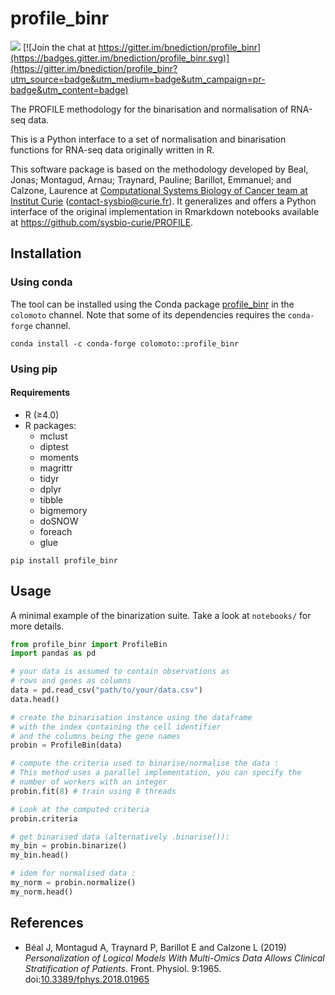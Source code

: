 # profile_binr 

![](https://enktyy605xyf6r8.m.pipedream.net)
[![Join the chat at https://gitter.im/bnediction/profile_binr](https://badges.gitter.im/bnediction/profile_binr.svg)](https://gitter.im/bnediction/profile_binr?utm_source=badge&utm_medium=badge&utm_campaign=pr-badge&utm_content=badge)

The PROFILE methodology for the binarisation and normalisation of RNA-seq data.

This is a Python interface to a set of normalisation and binarisation functions for
RNA-seq data originally written in R.

This software package is based on the methodology developed by Beal, Jonas; Montagud, Arnau;
Traynard, Pauline; Barillot, Emmanuel; and Calzone, Laurence at [Computational Systems Biology of Cancer team at Institut Curie](https://sysbio.curie.fr/)
([contact-sysbio@curie.fr](mailto:contact-sysbio@curie.fr)).
It generalizes and offers a Python interface of the original implementation in Rmarkdown notebooks available at https://github.com/sysbio-curie/PROFILE.

## Installation

### Using conda

The tool can be installed using the Conda package [profile_binr](https://anaconda.org/colomoto/profile_binr) in the `colomoto` channel. Note that some of its dependencies requires the `conda-forge` channel.

```
conda install -c conda-forge colomoto::profile_binr
```

### Using pip

#### Requirements

* R (≥4.0)
* R packages:
    * mclust
    * diptest
    * moments
    * magrittr
    * tidyr
    * dplyr
    * tibble
    * bigmemory
    * doSNOW
    * foreach
    * glue


```
pip install profile_binr
```

## Usage

A minimal example of the binarization suite. Take a look at `notebooks/` for more details.
```python
from profile_binr import ProfileBin
import pandas as pd

# your data is assumed to contain observations as
# rows and genes as columns
data = pd.read_csv("path/to/your/data.csv")
data.head()

# create the binarisation instance using the dataframe
# with the index containing the cell identifier
# and the columns being the gene names
probin = ProfileBin(data)

# compute the criteria used to binarise/normalise the data :
# This method uses a parallel implementation, you can specify the 
# number of workers with an integer
probin.fit(8) # train using 8 threads

# Look at the computed criteria
probin.criteria

# get binarised data (alternatively .binarise()):
my_bin = probin.binarize()
my_bin.head()

# idem for normalised data :
my_norm = probin.normalize()
my_norm.head()
```

## References

* Béal J, Montagud A, Traynard P, Barillot E and Calzone L (2019) *Personalization of Logical Models With Multi-Omics Data Allows Clinical Stratification of Patients*. Front. Physiol. 9:1965. doi:[10.3389/fphys.2018.01965](https://doi.org/10.3389/fphys.2018.01965)
